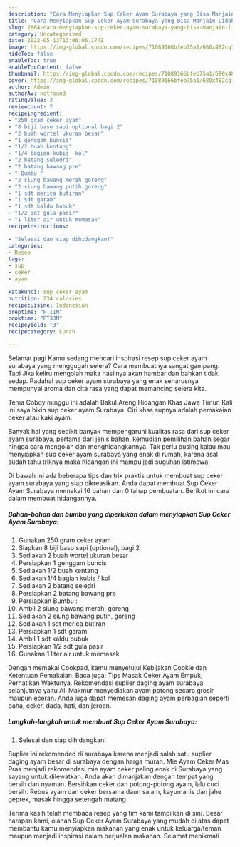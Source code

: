 ```yaml
---
description: "Cara Menyiapkan Sup Ceker Ayam Surabaya yang Bisa Manjain Lidah, Buat Buka Puasa Enak"
title: "Cara Menyiapkan Sup Ceker Ayam Surabaya yang Bisa Manjain Lidah, Buat Buka Puasa Enak"
slug: 2864-cara-menyiapkan-sup-ceker-ayam-surabaya-yang-bisa-manjain-lidah-buat-buka-puasa-enak
category: Uncategorized
date: 2022-05-13T13:06:06.174Z
image: https://img-global.cpcdn.com/recipes/71089166bfeb75a1/680x482cq70/sup-ceker-ayam-surabaya-foto-resep-utama.jpg
hideToc: false
enableToc: true
enableTocContent: false
thumbnail: https://img-global.cpcdn.com/recipes/71089166bfeb75a1/680x482cq70/sup-ceker-ayam-surabaya-foto-resep-utama.jpg
cover: https://img-global.cpcdn.com/recipes/71089166bfeb75a1/680x482cq70/sup-ceker-ayam-surabaya-foto-resep-utama.jpg
author: Admin
authorAv: notfound
ratingvalue: 3
reviewcount: 7
recipeingredient:
- "250 gram ceker ayam"
- "8 biji baso sapi optional bagi 2"
- "2 buah wortel ukuran besar"
- "1 genggam buncis"
- "1/2 buah kentang"
- "1/4 bagian kubis  kol"
- "2 batang seledri"
- "2 batang bawang pre"
- " Bumbu "
- "2 siung bawang merah goreng"
- "2 siung bawang putih goreng"
- "1 sdt merica butiran"
- "1 sdt garam"
- "1 sdt kaldu bubuk"
- "1/2 sdt gula pasir"
- "1 liter air untuk memasak"
recipeinstructions:

- "Selesai dan siap dihidangkan!"
categories:
- Resep
tags:
- sup
- ceker
- ayam

katakunci: sup ceker ayam 
nutrition: 234 calories
recipecuisine: Indonesian
preptime: "PT11M"
cooktime: "PT33M"
recipeyield: "3"
recipecategory: Lunch

---
```



Selamat pagi Kamu sedang mencari inspirasi resep sup ceker ayam surabaya yang menggugah selera? Cara membuatnya sangat gampang. Tapi Jika keliru mengolah maka hasilnya akan hambar dan bahkan tidak sedap. Padahal sup ceker ayam surabaya yang enak seharusnya mempunyai aroma dan cita rasa yang dapat memancing selera kita.


Tema Coboy minggu ini adalah Bakul Areng Hidangan Khas Jawa Timur. Kali ini saya bikin sup ceker ayam Surabaya. Ciri khas supnya adalah pemakaian ceker atau kaki ayam.

Banyak hal yang sedikit banyak mempengaruhi kualitas rasa dari sup ceker ayam surabaya, pertama dari jenis bahan, kemudian pemilihan bahan segar hingga cara mengolah dan menghidangkannya. Tak perlu pusing kalau mau menyiapkan sup ceker ayam surabaya yang enak di rumah, karena asal sudah tahu triknya maka hidangan ini mampu jadi suguhan istimewa.


Di bawah ini ada beberapa tips dan trik praktis untuk membuat sup ceker ayam surabaya yang siap dikreasikan. Anda dapat membuat Sup Ceker Ayam Surabaya memakai 16 bahan dan 0 tahap pembuatan. Berikut ini cara dalam membuat hidangannya.

<!--inarticleads1-->

##### Bahan-bahan dan bumbu yang diperlukan dalam menyiapkan Sup Ceker Ayam Surabaya:

1. Gunakan 250 gram ceker ayam
1. Siapkan 8 biji baso sapi (optional), bagi 2
1. Sediakan 2 buah wortel ukuran besar
1. Persiapkan 1 genggam buncis
1. Sediakan 1/2 buah kentang
1. Sediakan 1/4 bagian kubis / kol
1. Sediakan 2 batang seledri
1. Persiapkan 2 batang bawang pre
1. Persiapkan  Bumbu :
1. Ambil 2 siung bawang merah, goreng
1. Sediakan 2 siung bawang putih, goreng
1. Sediakan 1 sdt merica butiran
1. Persiapkan 1 sdt garam
1. Ambil 1 sdt kaldu bubuk
1. Persiapkan 1/2 sdt gula pasir
1. Gunakan 1 liter air untuk memasak


Dengan memakai Cookpad, kamu menyetujui Kebijakan Cookie dan Ketentuan Pemakaian. Baca juga: Tips Masak Ceker Ayam Empuk, Perhatikan Waktunya. Rekomendasi suplier daging ayam surabaya selanjutnya yaitu Ali Makmur menyediakan ayam potong secara grosir maupun eceran. Anda juga dapat memesan daging ayam perbagian seperti paha, ceker, dada, hati, dan jeroan. 

<!--inarticleads2-->

##### Langkah-langkah untuk membuat Sup Ceker Ayam Surabaya:


1. Selesai dan siap dihidangkan!

Suplier ini rekomended di surabaya karena menjadi salah satu suplier daging ayam besar di surabaya dengan harga murah. Mie Ayam Ceker Mas Pras menjadi rekomendasi mie ayam ceker paling enak di Surabaya yang sayang untuk dilewatkan. Anda akan dimanjakan dengan tempat yang bersih dan nyaman. Bersihkan ceker dan potong-potong ayam, lalu cuci bersih. Rebus ayam dan ceker bersama daun salam, kayumanis dan jahe geprek, masak hingga setengah matang. 

Terima kasih telah membaca resep yang tim kami tampilkan di sini. Besar harapan kami, olahan Sup Ceker Ayam Surabaya yang mudah di atas dapat membantu kamu menyiapkan makanan yang enak untuk keluarga/teman maupun menjadi inspirasi dalam berjualan makanan. Selamat menikmati
